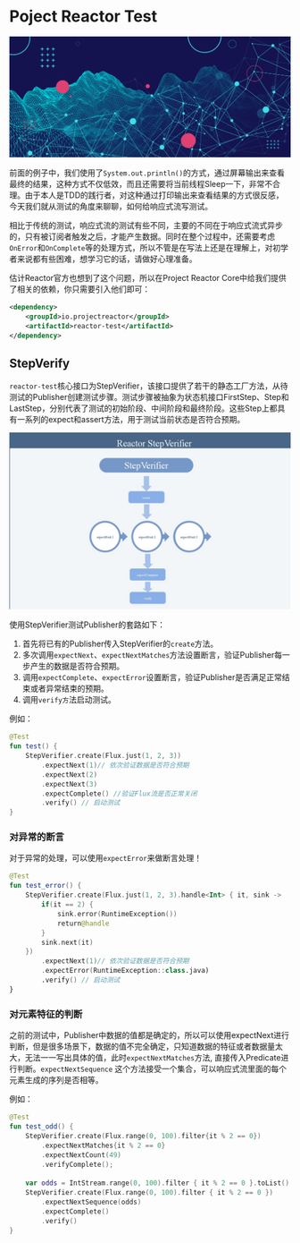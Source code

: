 # Poject Reactor Test

![project-reactor-test](../images/project-reactor-test.png)

前面的例子中，我们使用了`System.out.println()`的方式，通过屏幕输出来查看最终的结果，这种方式不仅低效，而且还需要将当前线程Sleep一下，非常不合理。由于本人是TDD的践行者，对这种通过打印输出来查看结果的方式很反感，今天我们就从测试的角度来聊聊，如何给响应式流写测试。

相比于传统的测试，响应式流的测试有些不同，主要的不同在于响应式流式异步的，只有被订阅者触发之后，才能产生数据。同时在整个过程中，还需要考虑`OnError`和`OnComplete`等的处理方式，所以不管是在写法上还是在理解上，对初学者来说都有些困难，想学习它的话，请做好心理准备。

估计Reactor官方也想到了这个问题，所以在Project Reactor Core中给我们提供了相关的依赖，你只需要引入他们即可：
```xml
<dependency>
    <groupId>io.projectreactor</groupId>
    <artifactId>reactor-test</artifactId>
</dependency>
```

## StepVerify

`reactor-test`核心接口为StepVerifier，该接口提供了若干的静态工厂方法，从待测试的Publisher创建测试步骤。测试步骤被抽象为状态机接口FirstStep、Step和LastStep，分别代表了测试的初始阶段、中间阶段和最终阶段。这些Step上都具有一系列的expect和assert方法，用于测试当前状态是否符合预期。

![stepverify-steps](../images/stepverify-steps.jpg)

使用StepVerifier测试Publisher的套路如下：
1. 首先将已有的Publisher传入StepVerifier的`create`方法。
2. 多次调用`expectNext`、`expectNextMatches`方法设置断言，验证Publisher每一步产生的数据是否符合预期。
3. 调用`expectComplete`、`expectError`设置断言，验证Publisher是否满足正常结束或者异常结束的预期。
4. 调用`verify方`法启动测试。

例如：
```kotlin
@Test
fun test() {
    StepVerifier.create(Flux.just(1, 2, 3))
        .expectNext(1)// 依次验证数据是否符合预期
        .expectNext(2)
        .expectNext(3)
        .expectComplete() //验证Flux流是否正常关闭
        .verify() // 启动测试
}
```

### 对异常的断言
对于异常的处理，可以使用`expectError`来做断言处理！

```kotlin
@Test
fun test_error() {
    StepVerifier.create(Flux.just(1, 2, 3).handle<Int> { it, sink ->
        if(it == 2) {
            sink.error(RuntimeException())
            return@handle
        }
        sink.next(it)
    })
        .expectNext(1)// 依次验证数据是否符合预期
        .expectError(RuntimeException::class.java)
        .verify() // 启动测试
}
```

### 对元素特征的判断

之前的测试中，Publisher中数据的值都是确定的，所以可以使用expectNext进行判断，但是很多场景下，数据的值不完全确定，只知道数据的特征或者数据量太大，无法一一写出具体的值，此时`expectNextMatches`方法, 直接传入Predicate进行判断。`expectNextSequence` 这个方法接受一个集合，可以响应式流里面的每个元素生成的序列是否相等。

例如：
```kotlin
@Test
fun test_odd() {
    StepVerifier.create(Flux.range(0, 100).filter{it % 2 == 0})
        .expectNextMatches{it % 2 == 0}
        .expectNextCount(49)
        .verifyComplete();
    
    var odds = IntStream.range(0, 100).filter { it % 2 == 0 }.toList()
    StepVerifier.create(Flux.range(0, 100).filter { it % 2 == 0 })
        .expectNextSequence(odds)
        .expectComplete()
        .verify()
}
```